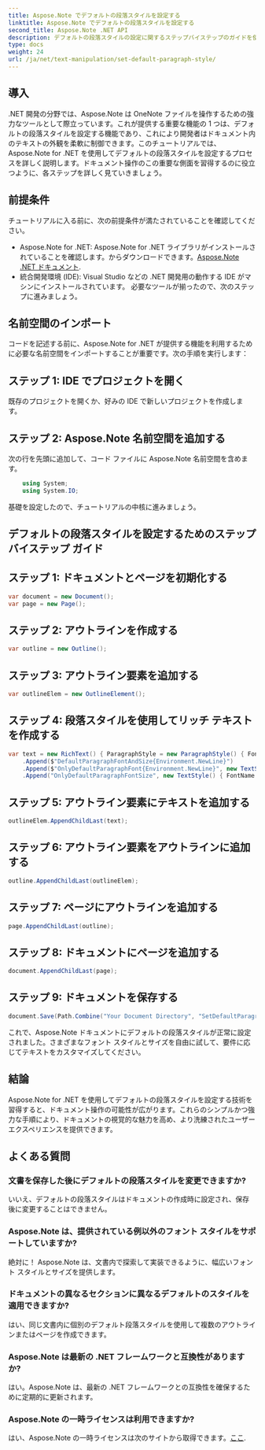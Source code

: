 ```yaml
---
title: Aspose.Note でデフォルトの段落スタイルを設定する
linktitle: Aspose.Note でデフォルトの段落スタイルを設定する
second_title: Aspose.Note .NET API
description: デフォルトの段落スタイルの設定に関するステップバイステップのガイドを使用して、Aspose.Note for .NET の機能を探索してください。文書操作スキルを簡単に向上させます。
type: docs
weight: 24
url: /ja/net/text-manipulation/set-default-paragraph-style/
---
```

## 導入
.NET 開発の分野では、Aspose.Note は OneNote ファイルを操作するための強力なツールとして際立っています。これが提供する重要な機能の 1 つは、デフォルトの段落スタイルを設定する機能であり、これにより開発者はドキュメント内のテキストの外観を柔軟に制御できます。このチュートリアルでは、Aspose.Note for .NET を使用してデフォルトの段落スタイルを設定するプロセスを詳しく説明します。ドキュメント操作のこの重要な側面を習得するのに役立つように、各ステップを詳しく見ていきましょう。
## 前提条件
チュートリアルに入る前に、次の前提条件が満たされていることを確認してください。
-  Aspose.Note for .NET: Aspose.Note for .NET ライブラリがインストールされていることを確認します。からダウンロードできます。[Aspose.Note .NET ドキュメント](https://reference.aspose.com/note/net/).
- 統合開発環境 (IDE): Visual Studio などの .NET 開発用の動作する IDE がマシンにインストールされています。
必要なツールが揃ったので、次のステップに進みましょう。
## 名前空間のインポート
コードを記述する前に、Aspose.Note for .NET が提供する機能を利用するために必要な名前空間をインポートすることが重要です。次の手順を実行します：
## ステップ 1: IDE でプロジェクトを開く
既存のプロジェクトを開くか、好みの IDE で新しいプロジェクトを作成します。
## ステップ 2: Aspose.Note 名前空間を追加する
次の行を先頭に追加して、コード ファイルに Aspose.Note 名前空間を含めます。
```csharp
    using System;
    using System.IO;
```
基礎を設定したので、チュートリアルの中核に進みましょう。
## デフォルトの段落スタイルを設定するためのステップバイステップ ガイド
## ステップ 1: ドキュメントとページを初期化する
```csharp
var document = new Document();
var page = new Page();
```
## ステップ 2: アウトラインを作成する
```csharp
var outline = new Outline();
```
## ステップ 3: アウトライン要素を追加する
```csharp
var outlineElem = new OutlineElement();
```
## ステップ 4: 段落スタイルを使用してリッチ テキストを作成する
```csharp
var text = new RichText() { ParagraphStyle = new ParagraphStyle() { FontName = "Courier New", FontSize = 20 } }
    .Append($"DefaultParagraphFontAndSize{Environment.NewLine}")
    .Append($"OnlyDefaultParagraphFont{Environment.NewLine}", new TextStyle() { FontSize = 14 })
    .Append("OnlyDefaultParagraphFontSize", new TextStyle() { FontName = "Verdana" });
```
## ステップ 5: アウトライン要素にテキストを追加する
```csharp
outlineElem.AppendChildLast(text);
```
## ステップ 6: アウトライン要素をアウトラインに追加する
```csharp
outline.AppendChildLast(outlineElem);
```
## ステップ 7: ページにアウトラインを追加する
```csharp
page.AppendChildLast(outline);
```
## ステップ 8: ドキュメントにページを追加する
```csharp
document.AppendChildLast(page);
```
## ステップ 9: ドキュメントを保存する
```csharp
document.Save(Path.Combine("Your Document Directory", "SetDefaultParagraphStyle.one"));
```
これで、Aspose.Note ドキュメントにデフォルトの段落スタイルが正常に設定されました。さまざまなフォント スタイルとサイズを自由に試して、要件に応じてテキストをカスタマイズしてください。
## 結論
Aspose.Note for .NET を使用してデフォルトの段落スタイルを設定する技術を習得すると、ドキュメント操作の可能性が広がります。これらのシンプルかつ強力な手順により、ドキュメントの視覚的な魅力を高め、より洗練されたユーザー エクスペリエンスを提供できます。
## よくある質問
### 文書を保存した後にデフォルトの段落スタイルを変更できますか?
いいえ、デフォルトの段落スタイルはドキュメントの作成時に設定され、保存後に変更することはできません。
### Aspose.Note は、提供されている例以外のフォント スタイルをサポートしていますか?
絶対に！ Aspose.Note は、文書内で探索して実装できるように、幅広いフォント スタイルとサイズを提供します。
### ドキュメントの異なるセクションに異なるデフォルトのスタイルを適用できますか?
はい、同じ文書内に個別のデフォルト段落スタイルを使用して複数のアウトラインまたはページを作成できます。
### Aspose.Note は最新の .NET フレームワークと互換性がありますか?
はい。Aspose.Note は、最新の .NET フレームワークとの互換性を確保するために定期的に更新されます。
### Aspose.Note の一時ライセンスは利用できますか?
はい、Aspose.Note の一時ライセンスは次のサイトから取得できます。[ここ](https://purchase.aspose.com/temporary-license/).